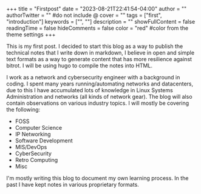 +++
title = "Firstpost"
date = "2023-08-21T22:41:54-04:00"
author = ""
authorTwitter = "" #do not include @
cover = ""
tags = ["first", "introduction"]
keywords = ["", ""]
description = ""
showFullContent = false
readingTime = false
hideComments = false
color = "red" #color from the theme settings
+++

This is my first post.  I decided to start this blog as a way to publish the technical notes that I write down in markdown, I believe in open and simple text formats as a way to generate content that has more resilience against bitrot. I will be using hugo to compile the notes into HTML. 

I work as a network and cybersecurity engineer with a background in coding.  I spent many years running/automating networks and datacenters, due to this I have accumulated lots of knowledge in Linux Systems Administration and networks (all kinds of network gear).  The blog will also contain observations on various industry topics.  I will mostly be covering the following:

- FOSS 
- Computer Science
- IP Networking
- Software Development
- MIS/DevOps
- CyberSecurity
- Retro Computing
- Misc

I'm mostly writing this blog to document my own learning process.  In the past I have kept notes in various proprietary formats.